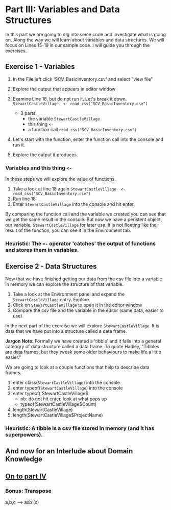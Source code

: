 
# Part III: Variables and Data Structures
In this part we are going to dig into some code and investigate what is going on. Along the way we will learn about variables and data structures. We will focus on Lines 15-19 in our sample code. I will guide you through the exercises.

## Exercise 1 - Variables
1. In the File left click 'SCV_BasicInventory.csv' and select "view file"
2. Explore the output that appears in editor window

3. Examine Line 18, but do not run it. Let's break it down.
`StewartCastleVillage  <- read_csv("SCV_BasicInventory.csv")`
    * 3 parts
      * the variable `StewartCastleVillage`
      * this thing `<-`
      * a function call `read_csv("SCV_BasicInventory.csv")`

4. Let's start with the function, enter the function call into the console and run it.
5. Explore the output it produces.

### Variables and this thing `<-`
In these steps we will explore the value of functions.
1. Take a look at line 18 again `StewartCastleVillage  <- read_csv("SCV_BasicInventory.csv")`
2. Run line 18
3. Enter `StewartCastleVillage` into the console and hit enter.

By comparing the function call and the variable we created you can see that we get the same result in the console. But now we have a peristent object, our variable, `StewartCastleVillage` for later use. It is not fleeting like the result of the function, you can see it in the Environment tab.

### Heuristic: The `<-` operator 'catches' the output of functions and stores them in variables.

## Exercise 2 - Data Structures
Now that we have finished getting our data from the csv file into a variable in memory we can explore the structure of that variable.


1. Take a look at the Environment panel and expand the `StewartCastleVillage` entry. Explore
2. Click on  `StewartCastleVillage` to open it in the editor window
3. Compare the csv file and the variable in the editor (same data, easier to use)

In the next part of the exercise we will explore `StewartCastleVillage`. It is data that we have put into a structure called a data frame.

**Jargon Note:** Formally we have created a 'tibble' and it falls into a general cateogry of data structure called a data frame. To quote Hadley, "Tibbles are data frames, but they tweak some older behaviours to make life a little easier."


We are going to look at a couple functions that help to describe data frames.

1. enter class(`StewartCastleVillage`) into the console
2. enter typeof(`StewartCastleVillage`) into the console
3. enter typeof(`StewartCastleVillage$
    * nb: do not hit enter, look at what pops up
    * typeof(StewartCastleVillage$Count)
5. length(StewartCastleVillage)
6. length(StewartCastleVillage$ProjectName)




### Heuristic: A tibble is a csv file stored in memory (and it has superpowers).




## And now for an Interlude about Domain Knowledge

## [On to part IV](https://github.com/alonzi/DAACS-Intro-to-R/blob/main/part-IV.md)

### Bonus: Transpose
a,b,c --> axb (c)
